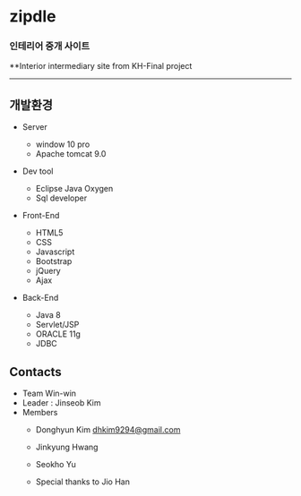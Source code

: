 # zipdle
### 인테리어 중개 사이트

**Interior intermediary site
from KH-Final project

---------------
## 개발환경 

- Server
   - window 10 pro
   - Apache tomcat 9.0

- Dev tool
   - Eclipse Java Oxygen
   - Sql developer

- Front-End
   - HTML5
   - CSS
   - Javascript
   - Bootstrap
   - jQuery
   - Ajax

- Back-End
   - Java 8
   - Servlet/JSP
   - ORACLE 11g
   - JDBC 

## Contacts

- Team Win-win
- Leader : Jinseob Kim
- Members
   - Donghyun Kim dhkim9294@gmail.com
   - Jinkyung Hwang
   - Seokho Yu
   
   - Special thanks to Jio Han
